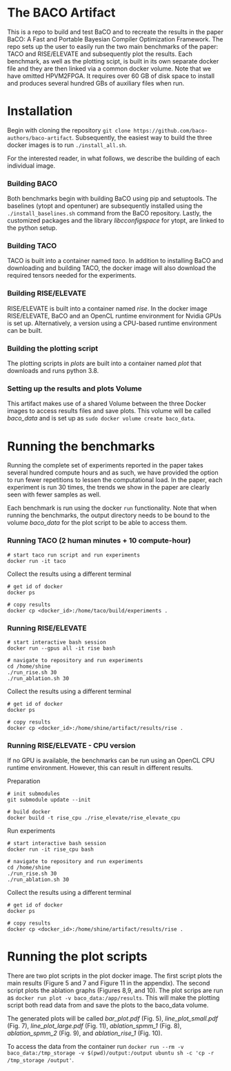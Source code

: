 # The BACO Artifact

This is a repo to build and test BaCO and to recreate the results in the paper BaCO: A Fast and Portable Bayesian Compiler Optimization Framework. The repo sets up the user to easily run the two main benchmarks of the paper: TACO and RISE/ELEVATE and subsequently plot the results. Each benchmark, as well as the plotting scipt, is built in its own separate docker file and they are then linked via a common docker volume. Note that we have omitted HPVM2FPGA. It requires over 60 GB of disk space to install and produces several hundred GBs of auxiliary files when run.


# Installation
Begin with cloning the repository
```git clone https://github.com/baco-authors/baco-artifact```. 
Subsequently, the easiest way to build the three docker images is to run ```./install_all.sh```. 

For the interested reader, in what follows, we describe the building of each individual image.

### Building BACO
Both benchmarks begin with building BaCO using pip and setuptools. The baselines (ytopt and opentuner) are subsequently installed using the ```./install_baselines.sh``` command from the BaCO repository. Lastly, the customized packages and the library *libcconfigspace* for ytopt, are linked to the python setup. 

### Building TACO
TACO is built into a container named *taco*. In addition to installing BaCO and downloading and building TACO, the docker image will also download the required tensors needed for the experiments. 

### Building RISE/ELEVATE
RISE/ELEVATE is built into a container named *rise*. In the docker image RISE/ELEVATE, BaCO and an OpenCL runtime environment for Nvidia GPUs is set up. Alternatively, a version using a CPU-based runtime environment can be built. 

### Building the plotting script
The plotting scripts in _plots_ are built into a container named *plot* that downloads and runs python 3.8.


### Setting up the results and plots Volume
This artifact makes use of a shared Volume between the three Docker images to access results files and save plots. This volume will be called *baco_data* and is set up as ```sudo docker volume create baco_data```.

# Running the benchmarks
Running the complete set of experiments reported in the paper takes several hundred compute hours and as such, we have provided the option to run fewer repetitions to lessen the computational load. In the paper, each experiment is run 30 times, the trends we show in the paper are clearly seen with fewer samples as well. 

Each benchmark is run using the docker ```run``` functionality. Note that when running the benchmarks, the output directory needs to be bound to the volume *baco_data* for the plot script to be able to access them.

### Running TACO (2 human minutes + 10 compute-hour)

```shell
# start taco run script and run experiments
docker run -it taco
```

Collect the results using a different terminal
```shell
# get id of docker 
docker ps

# copy results 
docker cp <docker_id>:/home/taco/build/experiments .  
```

### Running RISE/ELEVATE

```shell
# start interactive bash session
docker run --gpus all -it rise bash

# navigate to repository and run experiments 
cd /home/shine
./run_rise.sh 30
./run_ablation.sh 30
```

Collect the results using a different terminal
```shell
# get id of docker 
docker ps

# copy results 
docker cp <docker_id>:/home/shine/artifact/results/rise .  
```

### Running RISE/ELEVATE - CPU version
If no GPU is available, the benchmarks can be run using an OpenCL CPU runtime environment. However, this can result in different results. 

Preparation 
```shell
# init submodules 
git submodule update --init

# build docker 
docker build -t rise_cpu ./rise_elevate/rise_elevate_cpu
```

Run experiments 
```shell
# start interactive bash session
docker run -it rise_cpu bash

# navigate to repository and run experiments 
cd /home/shine
./run_rise.sh 30
./run_ablation.sh 30
```

Collect the results using a different terminal
```shell
# get id of docker 
docker ps

# copy results 
docker cp <docker_id>:/home/shine/artifact/results/rise .  
```

# Running the plot scripts

There are two plot scripts in the plot docker image. The first script plots the main results (Figure 5 and 7 and Figure 11 in the appendix). The second script plots the ablation graphs (Figures 8,9, and 10). The plot scrips are run as ```docker run plot -v baco_data:/app/results```. This will make the plotting script both read data from and save the plots to the baco_data volume. 

The generated plots will be called *bar_plot.pdf* (Fig. 5), *line_plot_small.pdf* (Fig. 7), *line_plot_large.pdf* (Fig. 11), *ablation_spmm_1* (Fig. 8), *ablation_spmm_2* (Fig. 9), and *ablation_rise_1* (Fig. 10).

To access the data from the container run
```docker run --rm -v baco_data:/tmp_storage -v $(pwd)/output:/output ubuntu sh -c 'cp -r /tmp_storage /output'```.

